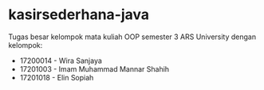 # kasirsederhana-java
Tugas besar kelompok mata kuliah OOP semester 3 ARS University dengan kelompok:

* 17200014 - Wira Sanjaya
* 17201003 - Imam Muhammad Mannar Shahih
* 17201018 - Elin Sopiah
